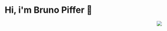 <h1>Hi, i'm Bruno Piffer 👋</h1>

<img align="right" src="https://github-readme-stats.vercel.app/api/top-langs/?username=brunopstephan&theme=dracula">
